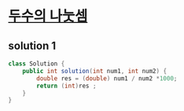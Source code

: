 # [두수의 나눗셈](https://programmers.co.kr/learn/courses/30/lessons/120806)

## solution 1

```java
class Solution {
    public int solution(int num1, int num2) {
        double res = (double) num1 / num2 *1000;
        return (int)res ;
    }
}
```